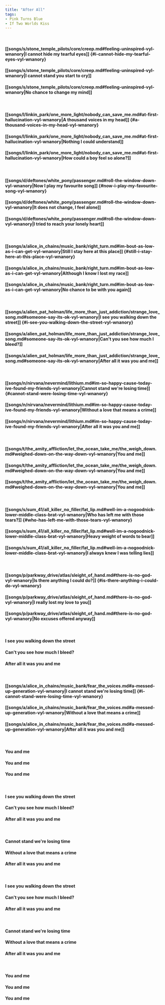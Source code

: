 ```yaml
---
title: "After All"
tags:
- Pink Turns Blue
- If Two Worlds Kiss
---
```

&nbsp;
#### [[songs/s/stone_temple_pilots/core/creep.md#feeling-uninspired-vyl-wnanory|I cannot hide my tearful eyes]] {#i-cannot-hide-my-tearful-eyes-vyl-wnanory}
#### [[songs/s/stone_temple_pilots/core/creep.md#feeling-uninspired-vyl-wnanory|I cannot stand you start to cry]]
#### [[songs/s/stone_temple_pilots/core/creep.md#feeling-uninspired-vyl-wnanory|No chance to change my mind]]
&nbsp;
#### [[songs/l/linkin_park/one_more_light/nobody_can_save_me.md#at-first-hallucination-vyl-wnanory|A thousand voices in my head]] {#a-thousand-voices-in-my-head-vyl-wnanory}
#### [[songs/l/linkin_park/one_more_light/nobody_can_save_me.md#at-first-hallucination-vyl-wnanory|Nothing I could understand]]
#### [[songs/l/linkin_park/one_more_light/nobody_can_save_me.md#at-first-hallucination-vyl-wnanory|How could a boy feel so alone?]]
&nbsp;
#### [[songs/d/deftones/white_pony/passenger.md#roll-the-window-down-vyl-wnanory|Now I play my favourite song]] {#now-i-play-my-favourite-song-vyl-wnanory}
#### [[songs/d/deftones/white_pony/passenger.md#roll-the-window-down-vyl-wnanory|It does not change, I feel alone]]
#### [[songs/d/deftones/white_pony/passenger.md#roll-the-window-down-vyl-wnanory|I tried to reach your lonely heart]]
&nbsp;
#### [[songs/a/alice_in_chains/music_bank/right_turn.md#im-bout-as-low-as-i-can-get-vyl-wnanory|Still I stay here at this place]] {#still-i-stay-here-at-this-place-vyl-wnanory}
#### [[songs/a/alice_in_chains/music_bank/right_turn.md#im-bout-as-low-as-i-can-get-vyl-wnanory|Although I know I lost my race]]
#### [[songs/a/alice_in_chains/music_bank/right_turn.md#im-bout-as-low-as-i-can-get-vyl-wnanory|No chance to be with you again]]
&nbsp;
#### [[songs/a/alien_pat_holman/life_more_than_just_addiction/strange_love_song.md#someone-say-its-ok-vyl-wnanory|I see you walking down the street]] {#i-see-you-walking-down-the-street-vyl-wnanory}
#### [[songs/a/alien_pat_holman/life_more_than_just_addiction/strange_love_song.md#someone-say-its-ok-vyl-wnanory|Can't you see how much I bleed?]]
#### [[songs/a/alien_pat_holman/life_more_than_just_addiction/strange_love_song.md#someone-say-its-ok-vyl-wnanory|After all it was you and me]]
&nbsp;
#### [[songs/n/nirvana/nevermind/lithium.md#im-so-happy-cause-today-ive-found-my-friends-vyl-wnanory|Cannot stand we're losing time]] {#cannot-stand-were-losing-time-vyl-wnanory}
#### [[songs/n/nirvana/nevermind/lithium.md#im-so-happy-cause-today-ive-found-my-friends-vyl-wnanory|Without a love that means a crime]]
#### [[songs/n/nirvana/nevermind/lithium.md#im-so-happy-cause-today-ive-found-my-friends-vyl-wnanory|After all it was you and me]]
&nbsp;
#### [[songs/t/the_amity_affliction/let_the_ocean_take_me/the_weigh_down.md#weighed-down-on-the-way-down-vyl-wnanory|You and me]]
#### [[songs/t/the_amity_affliction/let_the_ocean_take_me/the_weigh_down.md#weighed-down-on-the-way-down-vyl-wnanory|You and me]]
#### [[songs/t/the_amity_affliction/let_the_ocean_take_me/the_weigh_down.md#weighed-down-on-the-way-down-vyl-wnanory|You and me]]
&nbsp;
#### [[songs/s/sum_41/all_killer_no_filler/fat_lip.md#well-im-a-nogoodnick-lower-middle-class-brat-vyl-wnanory|Who has left me with those tears?]] {#who-has-left-me-with-those-tears-vyl-wnanory}
#### [[songs/s/sum_41/all_killer_no_filler/fat_lip.md#well-im-a-nogoodnick-lower-middle-class-brat-vyl-wnanory|Heavy weight of words to bear]]
#### [[songs/s/sum_41/all_killer_no_filler/fat_lip.md#well-im-a-nogoodnick-lower-middle-class-brat-vyl-wnanory|I always knew I was telling lies]]
&nbsp;
#### [[songs/p/parkway_drive/atlas/sleight_of_hand.md#there-is-no-god-vyl-wnanory|Is there anything I could do?]] {#is-there-anything-i-could-do-vyl-wnanory}
#### [[songs/p/parkway_drive/atlas/sleight_of_hand.md#there-is-no-god-vyl-wnanory|I really lost my love to you]]
#### [[songs/p/parkway_drive/atlas/sleight_of_hand.md#there-is-no-god-vyl-wnanory|No excuses offered anyway]]
&nbsp;
#### I see you walking down the street
#### Can't you see how much I bleed?
#### After all it was you and me
&nbsp;
#### [[songs/a/alice_in_chains/music_bank/fear_the_voices.md#a-messed-up-generation-vyl-wnanory|I cannot stand we're losing time]] {#i-cannot-stand-were-losing-time-vyl-wnanory}
#### [[songs/a/alice_in_chains/music_bank/fear_the_voices.md#a-messed-up-generation-vyl-wnanory|Without a love that means a crime]]
#### [[songs/a/alice_in_chains/music_bank/fear_the_voices.md#a-messed-up-generation-vyl-wnanory|After all it was you and me]]
&nbsp;
#### You and me
#### You and me
#### You and me
&nbsp;
#### I see you walking down the street
#### Can't you see how much I bleed?
#### After all it was you and me
&nbsp;
#### Cannot stand we're losing time
#### Without a love that means a crime
#### After all it was you and me
&nbsp;
#### I see you walking down the street
#### Can't you see how much I bleed?
#### After all it was you and me
&nbsp;
#### Cannot stand we're losing time
#### Without a love that means a crime
#### After all it was you and me
&nbsp;
#### You and me
#### You and me
#### You and me
